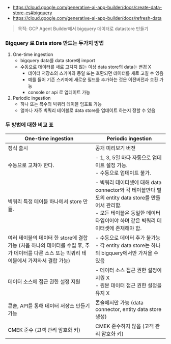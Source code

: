 - https://cloud.google.com/generative-ai-app-builder/docs/create-data-store-es#bigquery
- https://cloud.google.com/generative-ai-app-builder/docs/refresh-data

> 목적: GCP Agent Builder에서 bigquery 데이터로 datastore 만들기
### Bigquery 로 Data store 만드는 두가지 방법
1. One-time ingestion
	- bigquery data를 data store에 import
	- 수동으로 데이터를 새로 고치지 않는 이상 data store의 data는 변경 X
		- 데이터 저장소의 스키마와 동일 또는 호환되면 데이터를 새로 고칠 수 있음
		- 예를 들어 기존 스키마에 새로운 필드를 추가하는 것은 이전버전과 호환 가능
		- console or api 로 업데이트 가능
2. Periodic ingestion
	- 하나 또는 복수의 빅쿼리 테이블 임포트 가능
	- 얼마나 자주 빅쿼리 테이블로 data store를 업데이트 하는지 정할 수 있음
### 두 방법에 대한 비교 표

| One-time ingestion                                                                   | Periodic ingestion                                                                                                         |
| ------------------------------------------------------------------------------------ | -------------------------------------------------------------------------------------------------------------------------- |
| 정식 출시                                                                                | 공개 미리보기 버전                                                                                                                 |
| 수동으로 고쳐야 한다.                                                                         | - 1, 3, 5일 마다 자동으로 업데이트 설정 가능.<br>- 수동으로 업데이트 불가.                                                                          |
| 빅쿼리 특정 테이블 하나에서 store 만듦.                                                            | - 빅쿼리 데이터셋에 대해 data connector와 각 테이블만다 별도의 entity data store를 만들어서 관리함.<br>- 모든 테이블은 동일한 데이터 타입이어야 하며 같은 빅쿼리 데이터셋에 존재해야 함. |
| 여러 테이블의 데이터 한 store에 결합 가능 (처음 하나의 데이터를 수집 후, 추가 데이터를 다른 소스 또는 빅쿼리 테이블에서 가져와서 결합 가능) | - 수동으로 데이터 추가 불가능<br>- 각 entity data store는 하나의 bigquery에서만 가져올 수 있음                                                       |
| 데이터 소스에 접근 권한 설정 지원                                                                  | - 데이터 소스 접근 권한 설정이 지원 X<br>- 원본 데이터 접근 권한 설정을 유지 X                                                                         |
| 콘솔, API를 통해 데이터 저장소 만들기 가능                                                           | 콘솔에서만 가능 (data connector, entity data store 생성)                                                                            |
| CMEK 준수 (고객 관리 암호화 키)                                                                | CMEK 준수하지 않음 (고객 관리 암호화 키)                                                                                                 |
